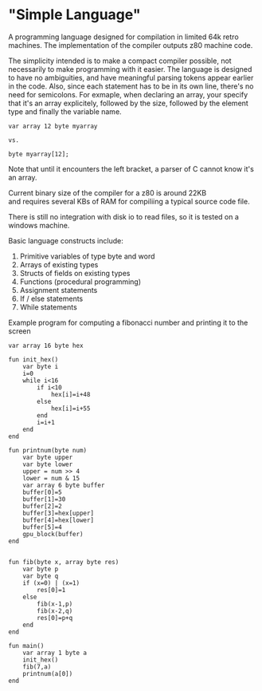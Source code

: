 # "Simple Language"
A programming language designed for compilation in limited 64k retro machines.
The implementation of the compiler outputs z80 machine code.

The simplicity intended is to make a compact compiler possible, not necessarily to make programming with it easier.
The language is designed to have no ambiguities, and have meaningful parsing tokens appear earlier in the code.
Also, since each statement has to be in its own line, there's no need for semicolons.
For exmaple, when declaring an array, your specify that it's an array explicitely, followed by the size, followed
by the element type and finally the variable name.
```
var array 12 byte myarray

vs.

byte myarray[12];
```
Note that until it encounters the left bracket, a parser of C cannot know it's an array.


Current binary size of the compiler for a z80 is around 22KB  
and requires several KBs of RAM for compiliing a typical source code file.

There is still no integration with disk io to read files, so it is tested on a windows machine.

Basic language constructs include:
1. Primitive variables of type byte and word
2. Arrays of existing types
3. Structs of fields on existing types
4. Functions (procedural programming)
  1. Assignment statements
  2. If / else statements
  3. While statements


Example program for computing a fibonacci number and printing it to the screen

```
var array 16 byte hex

fun init_hex()
	var byte i
	i=0
	while i<16
		if i<10
			hex[i]=i+48
		else
			hex[i]=i+55
		end
		i=i+1
	end
end

fun printnum(byte num)
	var byte upper
	var byte lower
	upper = num >> 4
	lower = num & 15
	var array 6 byte buffer
	buffer[0]=5
	buffer[1]=30
	buffer[2]=2
	buffer[3]=hex[upper]
	buffer[4]=hex[lower]
	buffer[5]=4
	gpu_block(buffer)
end


fun fib(byte x, array byte res)
	var byte p
	var byte q
	if (x=0) | (x=1)
		res[0]=1
	else
		fib(x-1,p)
		fib(x-2,q)
		res[0]=p+q
	end
end

fun main()
	var array 1 byte a
	init_hex()
	fib(7,a)
	printnum(a[0])
end
```
